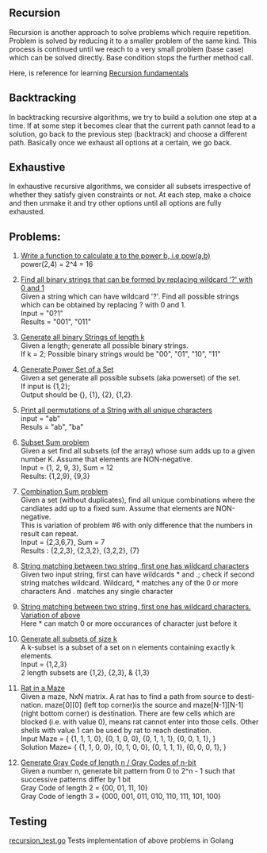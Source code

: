## Recursion
Recursion is another approach to solve problems which require repetition. Problem is solved by reducing it to a smaller problem of the same kind. This process is continued until we reach to a very small problem (base case) which can be solved directly. Base condition stops the further method call. 

Here, is reference for learning [Recursion fundamentals](http://geekrai.blogspot.in/2015/08/recursive-thinking.html)

## Backtracking
In backtracking recursive algorithms, we try to build a solution one step at a time. If at some step it becomes clear that the current path cannot lead to a solution, go back to the previous step (backtrack) and choose a different path. Basically once we exhaust all options at a certain, we go back. 

## Exhaustive
In exhaustive recursive algorithms, we consider all subsets irrespective of whether they satisfy given constraints or not. 
At each step, make a choice and then unmake it and try other options until all options are fully exhausted. 


## Problems: 
1. [Write a function to calculate a to the power b, i.e pow(a,b)](https://github.com/raiskumar/algo-ds/blob/master/recursion/power.go)
   <br/>power(2,4) = 2^4 = 16

2. [Find all binary strings that can be formed by replacing wildcard '?' with 0 and 1](https://github.com/raiskumar/algo-ds/blob/master/recursion/allCombinationsOfBinaryStrings.go) 
   <br/>Given a string which can have wildcard '?'. Find all possible strings which can be obtained by replacing ? with 0 and 1.
   <br /> Input = "0?1"
   <br /> Results = "001", "011"   

3. [Generate all binary Strings of length k](https://github.com/raiskumar/algo-ds/blob/master/recursion/generateAllBinaryStrings.go) 
   <br/> Given a length; generate all possible binary strings. 
   <br/> If k = 2; Possible binary strings would be "00", "01", "10", "11"

4. [Generate Power Set of a Set](https://github.com/raiskumar/algo-ds/blob/master/recursion/powerSet.go) 
   <br/> Given a set generate all possible subsets (aka powerset) of the set. 
   <br /> If input is {1,2}; 
   <br /> Output should be {}, {1}, {2}, {1,2}. 

5. [Print all permutations of a String with all unique characters](https://github.com/raiskumar/algo-ds/blob/master/recursion/permutation.go)
    <br/> input = "ab" 
    <br/>  Resuls = "ab", "ba"

6. [Subset Sum problem](https://github.com/raiskumar/algo-ds/blob/master/recursion/subsetSum.go) 
   <br/> Given a set find all subsets (of the array) whose sum adds up to a given number K. Assume that elements are NON-negative. 
   <br /> Input = {1, 2, 9, 3}, Sum = 12
   <br /> Results: {1,2,9}, {9,3}

7. [Combination Sum problem](https://github.com/raiskumar/algo-ds/blob/master/recursion/combinationSum.go)
    <br/> Given a set (without duplicates), find all unique combinations where the candiates add up to a fixed sum. Assume that elements are NON-negative. 
    <br /> This is variation of problem #6 with only difference that the numbers in result can repeat.
    <br /> Input = {2,3,6,7}, Sum = 7
    <br /> Results : {2,2,3}, {2,3,2}, {3,2,2}, {7}

8. [String matching between two string, first one has wildcard characters](https://github.com/raiskumar/algo-ds/blob/master/recursion/stringMatchWithOneHavingWildcard.go) 
   <br/> Given two input string, first can have wildcards * and .; check if second string matches wildcard. Wildcard, * matches any of the 0 or more characters And . matches any single character

9. [String matching between two string, first one has wildcard characters. Variation of above](https://github.com/raiskumar/algo-ds/blob/master/recursion/stringMatchWithOneHavingWildcardV2.go) 
   <br/> Here * can match 0 or more occurances of character just before it

10. [Generate all subsets of size k](https://github.com/raiskumar/algo-ds/blob/master/recursion/kSubsets.go)
   <br/>  A k-subset is a subset of a set on n elements containing exactly k elements. 
   <br/> Input = {1,2,3} 
   <br/> 2 length subsets are {1,2}, {2,3}, & {1,3}

11. [Rat in a Maze](https://github.com/raiskumar/algo-ds/blob/master/recursion/ratInAMaze.go)
   <br/>  Given a maze, NxN matrix. A rat has to find a path from source to des­ti­na­tion. maze[0][0] (left top corner)is the source and maze[N-1][N-1](right bot­tom cor­ner) is des­ti­na­tion. There are few cells which are blocked (i.e. with value 0), means rat can­not enter into those cells. Other shells with value 1 can be used by rat to reach destination. 
   <br/> Input Maze = {
		{1, 1, 1, 0},
		{0, 1, 0, 0},
		{0, 1, 1, 1},
		{0, 0, 1, 1},
	}
    <br/> Solution Maze= {
		{1, 1, 0, 0},
		{0, 1, 0, 0},
		{0, 1, 1, 1},
		{0, 0, 0, 1},
	}

12. [Generate Gray Code of length n / Gray Codes of n-bit ](https://github.com/raiskumar/algo-ds/blob/master/recursion/grayCode.go)
<br /> Given a number n, generate bit pattern from 0 to 2^n - 1 such that successive patterns differ by 1 bit
<br /> Gray Code of length 2 = {00, 01, 11, 10} 
<br /> Gray Code of length 3 = {000, 001, 011, 010, 110, 111, 101, 100}


## Testing
 [recursion_test.go](recursion_test.go) Tests implementation of above problems in Golang
